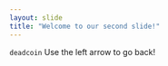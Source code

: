 ```yaml
---
layout: slide
title: "Welcome to our second slide!"
---
```

`deadcoin`
Use the left arrow to go back!